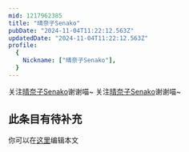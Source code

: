 ```yaml
---
mid: 1217962385
title: "晴奈子Senako"
pubDate: "2024-11-04T11:22:12.563Z"
updatedDate: "2024-11-04T11:22:12.563Z"
profile:
  {
    Nickname: ["晴奈子Senako"],
  }
---
```


关注[晴奈子Senako](https://space.bilibili.com/1217962385)谢谢喵~ 关注[晴奈子Senako](https://space.bilibili.com/1217962385)谢谢喵~

## 此条目有待补充
你可以在[这里](https://github.com/Yuhanawa/VTuber.ICU-Content/edit/master/v/晴奈子Senako/index.md)编辑本文
